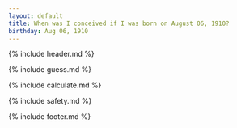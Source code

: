 ```yaml
---
layout: default
title: When was I conceived if I was born on August 06, 1910?
birthday: Aug 06, 1910
---
```


{% include header.md %}

{% include guess.md %}

{% include calculate.md %}

{% include safety.md %}

{% include footer.md %}



